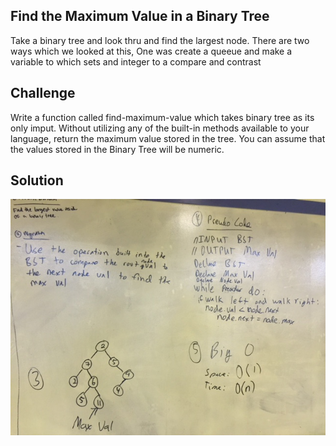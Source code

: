 ## Find the Maximum Value in a Binary Tree
Take a binary tree and look thru and find the largest node.
There are two ways which we looked at this, One was create a queeue
and make a variable to which sets and integer to a compare and contrast


## Challenge
Write a function called find-maximum-value which takes binary tree as its only imput. Without utilizing any of the built-in methods available to your language, return the maximum value stored in the tree. You can assume that the values stored in the Binary Tree will be numeric.

## Solution
![example](/Assets/ValueBST.JPG)
